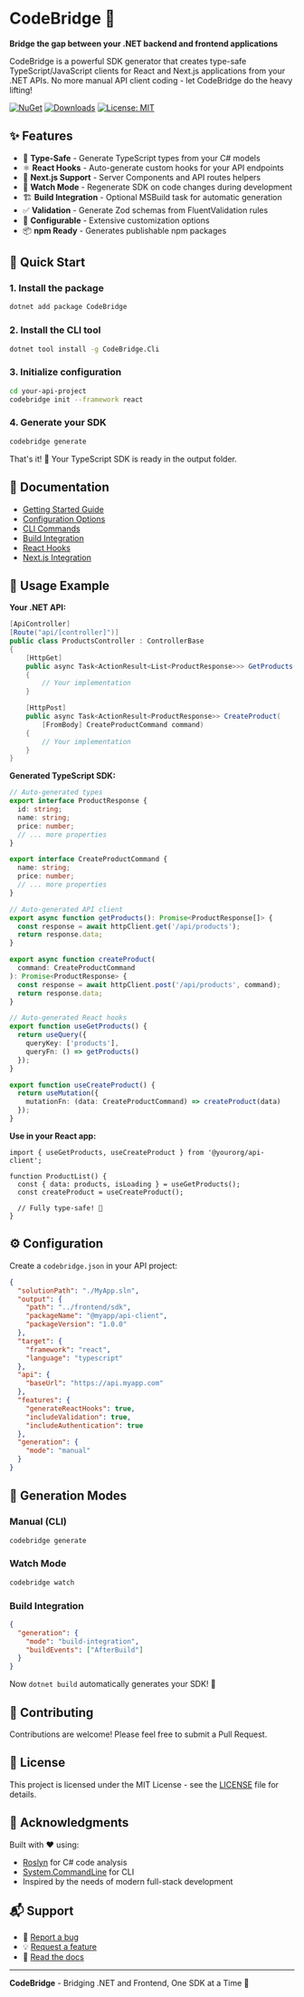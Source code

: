# CodeBridge 🌉

**Bridge the gap between your .NET backend and frontend applications**

CodeBridge is a powerful SDK generator that creates type-safe TypeScript/JavaScript clients for React and Next.js applications from your .NET APIs. No more manual API client coding - let CodeBridge do the heavy lifting!

[![NuGet](https://img.shields.io/nuget/v/CodeBridge.svg)](https://www.nuget.org/packages/CodeBridge/)
[![Downloads](https://img.shields.io/nuget/dt/CodeBridge.svg)](https://www.nuget.org/packages/CodeBridge/)
[![License: MIT](https://img.shields.io/badge/License-MIT-blue.svg)](LICENSE)

## ✨ Features

- 🎯 **Type-Safe** - Generate TypeScript types from your C# models
- ⚛️ **React Hooks** - Auto-generate custom hooks for your API endpoints
- 🚀 **Next.js Support** - Server Components and API routes helpers
- 🔄 **Watch Mode** - Regenerate SDK on code changes during development
- 🏗️ **Build Integration** - Optional MSBuild task for automatic generation
- ✅ **Validation** - Generate Zod schemas from FluentValidation rules
- 🎨 **Configurable** - Extensive customization options
- 📦 **npm Ready** - Generates publishable npm packages

## 🚀 Quick Start

### 1. Install the package

```bash
dotnet add package CodeBridge
```

### 2. Install the CLI tool

```bash
dotnet tool install -g CodeBridge.Cli
```

### 3. Initialize configuration

```bash
cd your-api-project
codebridge init --framework react
```

### 4. Generate your SDK

```bash
codebridge generate
```

That's it! 🎉 Your TypeScript SDK is ready in the output folder.

## 📖 Documentation

- [Getting Started Guide](docs/getting-started.md)
- [Configuration Options](docs/configuration.md)
- [CLI Commands](docs/cli-commands.md)
- [Build Integration](docs/build-integration.md)
- [React Hooks](docs/react-hooks.md)
- [Next.js Integration](docs/nextjs-integration.md)

## 🎯 Usage Example

**Your .NET API:**
```csharp
[ApiController]
[Route("api/[controller]")]
public class ProductsController : ControllerBase
{
    [HttpGet]
    public async Task<ActionResult<List<ProductResponse>>> GetProducts()
    {
        // Your implementation
    }

    [HttpPost]
    public async Task<ActionResult<ProductResponse>> CreateProduct(
        [FromBody] CreateProductCommand command)
    {
        // Your implementation
    }
}
```

**Generated TypeScript SDK:**
```typescript
// Auto-generated types
export interface ProductResponse {
  id: string;
  name: string;
  price: number;
  // ... more properties
}

export interface CreateProductCommand {
  name: string;
  price: number;
  // ... more properties
}

// Auto-generated API client
export async function getProducts(): Promise<ProductResponse[]> {
  const response = await httpClient.get('/api/products');
  return response.data;
}

export async function createProduct(
  command: CreateProductCommand
): Promise<ProductResponse> {
  const response = await httpClient.post('/api/products', command);
  return response.data;
}

// Auto-generated React hooks
export function useGetProducts() {
  return useQuery({
    queryKey: ['products'],
    queryFn: () => getProducts()
  });
}

export function useCreateProduct() {
  return useMutation({
    mutationFn: (data: CreateProductCommand) => createProduct(data)
  });
}
```

**Use in your React app:**
```tsx
import { useGetProducts, useCreateProduct } from '@yourorg/api-client';

function ProductList() {
  const { data: products, isLoading } = useGetProducts();
  const createProduct = useCreateProduct();

  // Fully type-safe! 🎉
}
```

## ⚙️ Configuration

Create a `codebridge.json` in your API project:

```json
{
  "solutionPath": "./MyApp.sln",
  "output": {
    "path": "../frontend/sdk",
    "packageName": "@myapp/api-client",
    "packageVersion": "1.0.0"
  },
  "target": {
    "framework": "react",
    "language": "typescript"
  },
  "api": {
    "baseUrl": "https://api.myapp.com"
  },
  "features": {
    "generateReactHooks": true,
    "includeValidation": true,
    "includeAuthentication": true
  },
  "generation": {
    "mode": "manual"
  }
}
```

## 🔧 Generation Modes

### Manual (CLI)
```bash
codebridge generate
```

### Watch Mode
```bash
codebridge watch
```

### Build Integration
```json
{
  "generation": {
    "mode": "build-integration",
    "buildEvents": ["AfterBuild"]
  }
}
```

Now `dotnet build` automatically generates your SDK! 🚀

## 🤝 Contributing

Contributions are welcome! Please feel free to submit a Pull Request.

## 📄 License

This project is licensed under the MIT License - see the [LICENSE](LICENSE) file for details.

## 🙏 Acknowledgments

Built with ❤️ using:
- [Roslyn](https://github.com/dotnet/roslyn) for C# code analysis
- [System.CommandLine](https://github.com/dotnet/command-line-api) for CLI
- Inspired by the needs of modern full-stack development

## 📬 Support

- 🐛 [Report a bug](https://github.com/sodiqyekeen/CodeBridge/issues)
- 💡 [Request a feature](https://github.com/sodiqyekeen/CodeBridge/issues)
- 📖 [Read the docs](https://github.com/sodiqyekeen/CodeBridge/wiki)

---

**CodeBridge** - Bridging .NET and Frontend, One SDK at a Time 🌉
